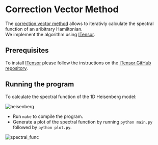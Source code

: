 # Correction Vector Method
The [correction vector method](https://journals.aps.org/prb/abstract/10.1103/PhysRevB.60.335) allows to iterativly calculate the spectral function of an aribitrary Hamiltonian. <br/> We implement the algorithm using [ITensor](https://itensor.org/).

## Prerequisites
To install [ITensor](https://itensor.org/) please follow the instructions on the [ITensor GitHub repository](https://github.com/ITensor/ITensor).

## Running the program
To calculate the spectral function of the 1D Heisenberg model:

![heisenberg](https://user-images.githubusercontent.com/45107198/61218669-6ce57780-a70a-11e9-9abd-a148c7538c66.png)

* Run ```make``` to compile the program.<br/>
* Generate a plot of the spectral function by running ```python main.py``` followed by ```python plot.py```.

![spectral_func](https://user-images.githubusercontent.com/45107198/61218087-1fb4d600-a709-11e9-85e8-4a102e9b1c34.png)
